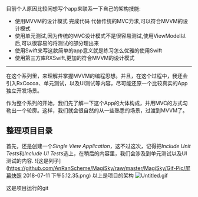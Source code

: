 目前个人原因比较闲想写个app来联系一下自己的架构技能:
  - 使用MVVM的设计模式  完成代码 代替传统的MVC力求,可以符合MVVM的设计模式
  - 使用单元测试,因为传统的MVC设计模式不是很容易测试,使用ViewModel以后,可以很容易的将测试的部分理出来
  - 使用Swift来写这款简单的app意义就是练习怎么优雅的使用Swift
  - 使用第三方库RXSwift,更加的符合MVVM的设计模式
---

在这个系列里，来理解并掌握MVVM的编程思想。并且，在这个过程中，我还会引入RxCocoa、单元测试，以及UI测试等内容，尽可能还原一个比较真实的App独立开发场景。

作为整个系列的开始，我们先了解一下这个App的大体构成，并用MVC的方式勾勒出一个轮廓。这样，我们就会很自然的从一些熟悉的场景，过渡到MVVM了。

## 整理项目目录

首先，还是创建一个*Single View Application*，这不过这次，记得把*Include Unit Tests*和*Include UI Tests*选上，在稍后的内容里，我们会涉及到单元测试以及UI测试的内容.
![这是列子](https://github.com/AnRanScheme/MagiSky/raw/master/MagiSky/Gif-Pic/屏幕快照 2018-07-11 下午5.12.35.png)
以上是项目的架构
![Untitled.gif](https://github.com/AnRanScheme/MagiSky/raw/master/MagiSky/Gif-Pic/Untitled.gif)

这是项目运行的git



